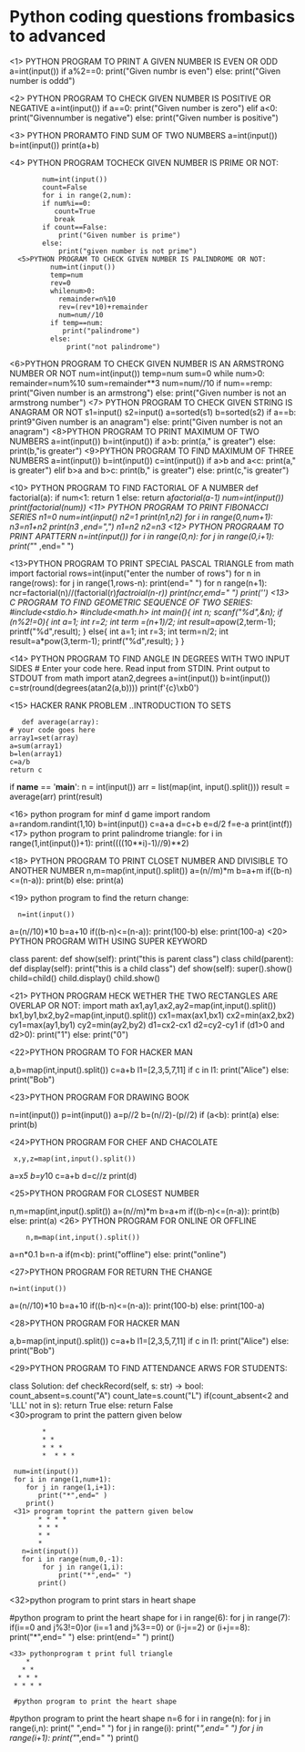 # Python coding questions frombasics to advanced
<1> PYTHON PROGRAM TO PRINT A GIVEN NUMBER IS EVEN OR ODD
            a=int(input())
            if a%2==0:
               print("Given numbr is even")
            else:
                print("Given number is oddd")

 <2> PYTHON PROGRAM TO CHECK GIVEN NUMBER IS POSITIVE OR NEGATIVE
          a=int(input())
           if a==0:
              print("Given number is zero")
           elif a<0:
               print("Givennumber is negative")
           else:
               print("Given number is positive")

   <3> PYTHON PRORAMTO FIND SUM OF TWO NUMBERS
           a=int(input())
           b=int(input())
           print(a+b)

   <4> PYTHON  PROGRAM TOCHECK GIVEN NUMBER IS PRIME OR NOT:

            num=int(input())
            count=False
            for i in range(2,num):
            if num%i==0:
               count=True
               break
            if count==False:
                print("Given number is prime")
            else:
                print("given number is not prime")
      <5>PYTHON PROGRAM TO CHECK GIVEN NUMBER IS PALINDROME OR NOT:
              num=int(input())
              temp=num
              rev=0
              whilenum>0:
                remainder=n%10
                rev=(rev*10)+remainder
                num=num//10
              if temp==num:
                 print("palindrome")
              else:
                  print("not palindrome")
<6>PYTHON PROGRAM TO CHECK GIVEN NUMBER IS AN ARMSTRONG NUMBER OR NOT
            num=int(input())
             temp=num
             sum=0
             while num>0:
                 remainder=num%10
                 sum=remainder**3
                 num=num//10
             if num==remp:
                 print("Given number is an armstrong")
             else:
             print("Given number is not an armstrong number")
<7>  PYTHON PROGRAM TO CHECK GIVEN STRING IS ANAGRAM OR NOT
             s1=input()
             s2=input()
             a=sorted(s1)
             b=sorted(s2)
             if a==b:
                print9"Given number is an anagram")
             else:
             print("Given number is not an anagram")
<8>PYTHON PROGRAM TO PRINT MAXIMUM OF TWO NUMBERS
       a=int(input())
       b=int(input())
       if a>b:
         print(a," is greater")
      else:
          print(b,"is greater")
 <9>PYTHON PROGRAM TO FIND MAXIMUM OF THREE NUMBERS
          a=int(input())
          b=int(input())
          c=int(input())
          if a>b and a<c:
              print(a," is greater")
          elif b>a and b>c:
               print(b," is greater")
          else:
          print(c,"is greater")

<10> PYTHON PROGRAM TO FIND FACTORIAL OF A NUMBER
        def factorial(a):
             if num<1:
               return 1
             else:
             return a*factorial(a-1)
        num=int(input())
        print(factorial(num))
<11> PYTHON PROGRAM TO PRINT FIBONACCI SERIES
      n1=0
      num=int(input()
      n2=1
      print(n1,n2)
      for i in range(0,num+1):
           n3=n1+n2
           print(n3 ,end=",")
           n1=n2
           n2=n3
<12>   PYTHON PROGRAAM TO PRINT  APATTERN
       n=int(input())
       for i in range(0,n):
           for j in range(0,i+1):
                print("*" ,end=" ")
      
<13>PYTHON PROGRAM TO PRINT SPECIAL PASCAL TRIANGLE
from math import factorial
rows=int(input("enter the number of rows")
 for n in range(rows):
    for j in range(1,rows-n):
        print(end=" ")
    for n range(n+1):
        ncr=factorial(n)//(factorial(r)*factroial(n-r))
        print(ncr,emd=" ")
    print('')
<13> C PROGRAM TO FIND GEOMETRIC SEQUENCE OF TWO SERIES:
           #include<stdio.h>
#include<math.h>
int main(){
    int n;
    scanf("%d",&n);
    if (n%2!=0){
        int a=1;
        int r=2;
        int term =(n+1)/2;
        int result=a*pow(2,term-1);
        printf("%d",result);
    }
    else{
        int a=1;
        int r=3;
        int term=n/2;
        int result=a*pow(3,term-1);
        printf("%d",result);
    }
}

<14> PYTHON PROGRAM TO FIND ANGLE IN DEGREES WITH TWO INPUT SIDES
    # Enter your code here. Read input from STDIN. Print output to STDOUT
from math import atan2,degrees
a=int(input())
b=int(input())
c=str(round(degrees(atan2(a,b))))
print(f'{c}\xb0')

<15> HACKER RANK PROBLEM ..INTRODUCTION TO SETS

       def average(array):
    # your code goes here
    array1=set(array)
    a=sum(array1)
    b=len(array1)
    c=a/b 
    return c
if __name__ == '__main__':
    n = int(input())
    arr = list(map(int, input().split()))
    result = average(arr)
    print(result)

<16> python program for minf d game
    import random
a=random.randint(1,10)
b=int(input())
c=a+a
d=c+b
e=d/2
f=e-a
print(int(f))
<17> python program to print palindrome triangle:
for i in range(1,int(input())+1): 
    print((((10**i)-1)//9)**2)
    
<18> PYTHON PROGRAM TO PRINT CLOSET NUMBER AND DIVISIBLE TO ANOTHER NUMBER
      n,m=map(int,input().split())
a=(n//m)*m
b=a+m
if((b-n)<=(n-a)):
    print(b)
else:
    print(a)
    
<19> python program to find the return change:

      n=int(input())
a=(n//10)*10
b=a+10
if((b-n)<=(n-a)):
    print(100-b)
else:
    print(100-a)
   <20> PYTHON PROGRAM WITH USING SUPER KEYWORD

   class parent:
    def show(self):
        print("this is parent class")
class child(parent):
    def display(self):
        print("this is a child class")
    def show(self):
        super().show()
child=child()
child.display()
child.show()

<21> PYTHON PROGRAM HECK WETHER THE TWO RECTANGLES ARE OVERLAP OR NOT:
     import math
ax1,ay1,ax2,ay2=map(int,input().split())
bx1,by1,bx2,by2=map(int,input().split())
cx1=max(ax1,bx1)
cx2=min(ax2,bx2)
cy1=max(ay1,by1)
cy2=min(ay2,by2)
d1=cx2-cx1
d2=cy2-cy1
if (d1>0 and d2>0):
    print("1")
else:
    print("0")

<22>PYTHON PROGRAM TO FOR HACKER MAN 

  a,b=map(int,input().split())
c=a+b
l1=[2,3,5,7,11]
if c in l1:
    print("Alice")
else:
    print("Bob")

 <23>PYTHON PROGRAM FOR DRAWING BOOK

  n=int(input())
p=int(input())
a=p//2
b=(n//2)-(p//2)
if (a<b):
    print(a)
else:
    print(b)

   <24>PYTHON PROGRAM FOR CHEF AND CHACOLATE

     x,y,z=map(int,input().split())
a=x*5
b=y*10
c=a+b
d=c//z
print(d)

<25>PYTHON PROGRAM FOR CLOSEST NUMBER

  n,m=map(int,input().split())
a=(n//m)*m
b=a+m
if((b-n)<=(n-a)):
    print(b)
else:
    print(a)
    <26> PYTHON PROGRAM FOR ONLINE OR OFFLINE

        n,m=map(int,input().split())
a=n*0.1
b=n-a
if(m<b):
    print("offline")
else:
    print("online")

   <27>PYTHON PROGRAM FOR RETURN THE CHANGE

    n=int(input())
a=(n//10)*10
b=a+10
if((b-n)<=(n-a)):
    print(100-b)
else:
    print(100-a)

<28>PYTHON PROGRAM FOR HACKER MAN

 a,b=map(int,input().split())
c=a+b
l1=[2,3,5,7,11]
if c in l1:
    print("Alice")
else:
    print("Bob")

  <29>PYTHON PROGRAM TO FIND ATTENDANCE ARWS FOR STUDENTS:
  
class Solution:
    def checkRecord(self, s: str) -> bool:
        count_absent=s.count("A")
        count_late=s.count("L")
        if(count_absent<2 and 'LLL' not in s):
            return True
        else:
            return False    
      <30>program to print the pattern given below
      
            *
            * *
            * * *
            *  * * *

     num=int(input())
     for i in range(1,num+1):
        for j in range(1,i+1):
           print("*",end=" )
        print()
     <31> program toprint the pattern given below
           * * * *
           * * *
           * *
           *
       n=int(input())
       for i in range(num,0,-1):
            for j in range(1,i):
                print("*",end=" ")
           print() 
           
<32>python program to print stars in heart shape

#python program to print the heart shape 
for i in range(6):
    for j in range(7):
        if(i==0 and j%3!=0)or (i==1 and j%3==0) or (i-j==2) or (i+j==8):
            print("*",end=" ")
        else:
            print(end=" ")
    print()        

    <33> pythonprogram t print full triangle
        *
       * *
      * * * 
     * * * * 

     #python program to print the heart shape 
#python program to print the heart shape 
 n=6
for i in range(n):
    for j in range(i,n):
        print(" ",end=" ")
    for j in range(i):
        print("*",end=" ")
    for j in range(i+1):
        print("*",end=" ")
    print()       
    










       
